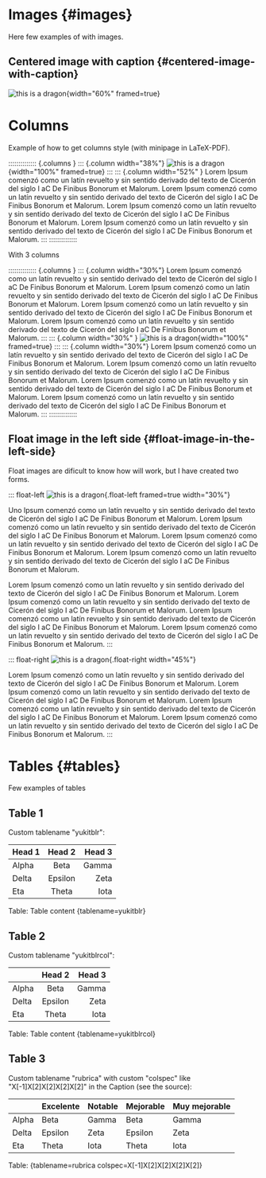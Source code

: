 
# Images {#images}

Here few examples of with images.

## Centered image with caption {#centered-image-with-caption}

![this is a [dragon](https://es.wikipedia.org/wiki/Dragón)](img/cover.png){width="60%" framed=true}

# Columns

Example of how to get columns style (with minipage in LaTeX-PDF).

:::::::::::::: {.columns }
::: {.column width="38%"}
![this is a dragon](img/cover.png){width="100%" framed=true}
:::
::: {.column width="52%" }
Lorem Ipsum comenzó como un latín revuelto y sin sentido derivado del texto de Cicerón del siglo I aC De Finibus Bonorum et Malorum. Lorem Ipsum comenzó como un latín revuelto y sin sentido derivado del texto de Cicerón del siglo I aC De Finibus Bonorum et Malorum. Lorem Ipsum comenzó como un latín revuelto y sin sentido derivado del texto de Cicerón del siglo I aC De Finibus Bonorum et Malorum. Lorem Ipsum comenzó como un latín revuelto y sin sentido derivado del texto de Cicerón del siglo I aC De Finibus Bonorum et Malorum.
:::
::::::::::::::

With 3 columns

:::::::::::::: {.columns }
::: {.column width="30%"}
Lorem Ipsum comenzó como un latín revuelto y sin sentido derivado del texto de Cicerón del siglo I aC De Finibus Bonorum et Malorum. Lorem Ipsum comenzó como un latín revuelto y sin sentido derivado del texto de Cicerón del siglo I aC De Finibus Bonorum et Malorum. Lorem Ipsum comenzó como un latín revuelto y sin sentido derivado del texto de Cicerón del siglo I aC De Finibus Bonorum et Malorum. Lorem Ipsum comenzó como un latín revuelto y sin sentido derivado del texto de Cicerón del siglo I aC De Finibus Bonorum et Malorum.
:::
::: {.column width="30%" }
![this is a dragon](img/cover.png){width="100%" framed=true}
:::
::: {.column width="30%"}
Lorem Ipsum comenzó como un latín revuelto y sin sentido derivado del texto de Cicerón del siglo I aC De Finibus Bonorum et Malorum. Lorem Ipsum comenzó como un latín revuelto y sin sentido derivado del texto de Cicerón del siglo I aC De Finibus Bonorum et Malorum. Lorem Ipsum comenzó como un latín revuelto y sin sentido derivado del texto de Cicerón del siglo I aC De Finibus Bonorum et Malorum. Lorem Ipsum comenzó como un latín revuelto y sin sentido derivado del texto de Cicerón del siglo I aC De Finibus Bonorum et Malorum.
:::
::::::::::::::



## Float image in the left side {#float-image-in-the-left-side}

Float images are dificult to know how will work, but I have created two forms.

::: float-left
![this is a dragon](img/cover.png){.float-left framed=true width="30%"}

Uno Ipsum comenzó como un latín revuelto y sin sentido derivado del texto de Cicerón del siglo I aC De Finibus Bonorum et Malorum. Lorem Ipsum comenzó como un latín revuelto y sin sentido derivado del texto de Cicerón del siglo I aC De Finibus Bonorum et Malorum. Lorem Ipsum comenzó como un latín revuelto y sin sentido derivado del texto de Cicerón del siglo I aC De Finibus Bonorum et Malorum. Lorem Ipsum comenzó como un latín revuelto y sin sentido derivado del texto de Cicerón del siglo I aC De Finibus Bonorum et Malorum.

Lorem Ipsum comenzó como un latín revuelto y sin sentido derivado del texto de Cicerón del siglo I aC De Finibus Bonorum et Malorum. Lorem Ipsum comenzó como un latín revuelto y sin sentido derivado del texto de Cicerón del siglo I aC De Finibus Bonorum et Malorum. Lorem Ipsum comenzó como un latín revuelto y sin sentido derivado del texto de Cicerón del siglo I aC De Finibus Bonorum et Malorum. Lorem Ipsum comenzó como un latín revuelto y sin sentido derivado del texto de Cicerón del siglo I aC De Finibus Bonorum et Malorum.
:::

::: float-right
![this is a dragon](img/cover.png){.float-right width="45%"}

Lorem Ipsum comenzó como un latín revuelto y sin sentido derivado del texto de Cicerón del siglo I aC De Finibus Bonorum et Malorum. Lorem Ipsum comenzó como un latín revuelto y sin sentido derivado del texto de Cicerón del siglo I aC De Finibus Bonorum et Malorum. Lorem Ipsum comenzó como un latín revuelto y sin sentido derivado del texto de Cicerón del siglo I aC De Finibus Bonorum et Malorum. Lorem Ipsum comenzó como un latín revuelto y sin sentido derivado del texto de Cicerón del siglo I aC De Finibus Bonorum et Malorum.
:::

# Tables {#tables}

Few examples of tables

## Table 1

Custom tablename "yukitblr":

| Head 1 | Head 2  | Head 3 |
|:-------|:-------:|-------:|
| Alpha  | Beta    | Gamma  |
| Delta  | Epsilon | Zeta   |
| Eta    | Theta   | Iota |

Table: Table content {tablename=yukitblr}

## Table 2
Custom tablename "yukitblrcol":


|        | Head 2  | Head 3 |
|:-------|:-------:|-------:|
| Alpha  | Beta    | Gamma  |
| Delta  | Epsilon | Zeta   |
| Eta    | Theta   | Iota |

Table: Table content {tablename=yukitblrcol}

## Table 3
Custom tablename "rubrica" with custom "colspec" like "X[-1]X[2]X[2]X[2]X[2]" in the Caption (see the source):

| |Excelente | Notable | Mejorable| Muy mejorable  |
|--------|---------|---------|---------|---------|
| Alpha  | Beta    | Gamma   | Beta    | Gamma   |
| Delta  | Epsilon | Zeta    | Epsilon | Zeta    |
| Eta    | Theta   | Iota    | Theta   | Iota    |

Table: {tablename=rubrica colspec=X[-1]X[2]X[2]X[2]X[2]}


